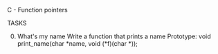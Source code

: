 C - Function pointers

TASKS

0. What's my name
Write a function that prints a name
Prototype: void print_name(char *name, void (*f)(char *));


